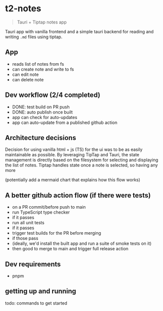 # t2-notes

> Tauri + Tiptap notes app

Tauri app with vanilla frontend and a simple tauri backend for reading and writing `.md` files using tiptap.

## App

- reads list of notes from fs
- can create note and write to fs
- can edit note
- can delete note

## Dev workflow (2/4 completed)

- DONE: test build on PR push
- DONE: auto publish once built
- app can check for auto-updates
- app can auto-update from a published github action

## Architecture decisions

Decision for using vanilla html + js (TS) for the ui was to be as easily maintainable as possible. By leveraging TipTap and Tauri, the state management is directly based on the filesystem for selecting and displaying the list of notes. Tiptap handles state once a note is selected, so having any more

(potentially add a mermaid chart that explains how this flow works)

## A better github action flow (if there were tests)

- on a PR commit/before push to main
- run TypeScript type checker
- if it passes
- run all unit tests
- if it passes
- trigger test builds for the PR before merging
- if those pass
- (ideally, we'd install the built app and run a suite of smoke tests on it)
- then good to merge to main and trigger full release action

## Dev requirements

- pnpm

## getting up and running

todo: commands to get started
